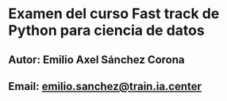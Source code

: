 ﻿# Examen del curso Fast track de Python para ciencia de datos
## Autor: Emilio Axel Sánchez Corona
## Email: emilio.sanchez@train.ia.center
